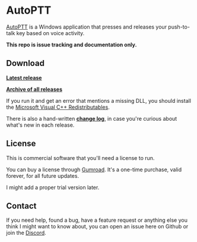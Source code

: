 # AutoPTT

[AutoPTT](https://wibe.gumroad.com/l/autoptt) is a Windows application that presses and releases your push-to-talk key based on voice activity.

**This repo is issue tracking and documentation only.**

## Download

**[Latest release](https://soupbawx.com/AutoPTT.zip)**

**[Archive of all releases](https://soupbawx.com/AutoPTT/?sort=time&order=desc)**

If you run it and get an error that mentions a missing DLL, you should install the [Microsoft Visual C++ Redistributables](https://aka.ms/vs/17/release/vc_redist.x64.exe).

There is also a hand-written **[change log](CHANGELOG.md)**, in case you're curious about what's new in each release.

## License

This is commercial software that you'll need a license to run.

You can buy a license through [Gumroad](https://wibe.gumroad.com/l/autoptt). It's a one-time purchase, valid forever, for all future updates.

I might add a proper trial version later.

## Contact

If you need help, found a bug, have a feature request or anything else you think I might want to know about, you can open an issue here on Github or join the [Discord](https://discord.gg/NHVsGZY3dF).

